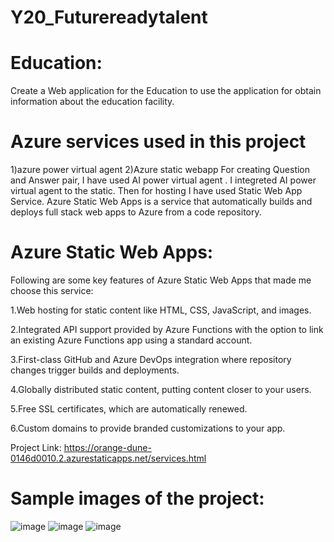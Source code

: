 # Y20_Futurereadytalent
# Education:
Create a Web application for the Education to use the application for obtain information about the education facility.
# Azure services used in this project
1)azure power virtual agent 2)Azure static webapp
For creating Question and Answer pair, I have used AI power virtual agent . I integreted AI power virtual agent to the static. Then for hosting I have used Static Web App Service. Azure Static Web Apps is a service that automatically builds and deploys full stack web apps to Azure from a code repository.
# Azure Static Web Apps:
Following are some key features of Azure Static Web Apps that made me choose this service:

1.Web hosting for static content like HTML, CSS, JavaScript, and images.

2.Integrated API support provided by Azure Functions with the option to link an existing Azure Functions app using a standard account.

3.First-class GitHub and Azure DevOps integration where repository changes trigger builds and deployments.

4.Globally distributed static content, putting content closer to your users.

5.Free SSL certificates, which are automatically renewed.

6.Custom domains to provide branded customizations to your app.

Project Link: https://orange-dune-0146d0010.2.azurestaticapps.net/services.html
# Sample images of the project:
![image](https://user-images.githubusercontent.com/95514435/199056755-6af6f68c-b2a6-4e30-80ce-34e071890e14.png)
![image](https://user-images.githubusercontent.com/95514435/199056781-9a70f51e-957a-4cbc-b191-b692c38333bc.png)
![image](https://user-images.githubusercontent.com/95514435/199056848-a262dc0c-4c21-4a91-86fb-d388ff95b4e1.png)
